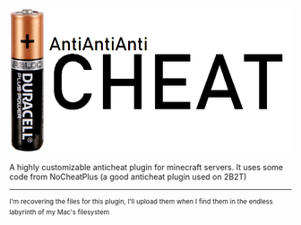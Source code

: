 <img src="Screenshot%20(2).png" />

A highly customizable anticheat plugin for minecraft servers.
It uses some code from NoCheatPlus (a good anticheat plugin used on 2B2T)

***
<sup>I'm recovering the files for this plugin, I'll upload them when I find them in the endless labyrinth of my Mac's filesystem</sup>
